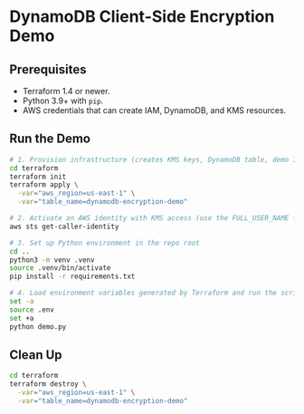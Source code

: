 # DynamoDB Client-Side Encryption Demo

## Prerequisites
- Terraform 1.4 or newer.
- Python 3.9+ with `pip`.
- AWS credentials that can create IAM, DynamoDB, and KMS resources.

## Run the Demo
```bash
# 1. Provision infrastructure (creates KMS keys, DynamoDB table, demo IAM users, and ../.env)
cd terraform
terraform init
terraform apply \
  -var="aws_region=us-east-1" \
  -var="table_name=dynamodb-encryption-demo"

# 2. Activate an AWS identity with KMS access (use the FULL_USER_NAME from the Terraform outputs/.env)
aws sts get-caller-identity

# 3. Set up Python environment in the repo root
cd ..
python3 -m venv .venv
source .venv/bin/activate
pip install -r requirements.txt

# 4. Load environment variables generated by Terraform and run the script
set -a
source .env
set +a
python demo.py
```

## Clean Up
```bash
cd terraform
terraform destroy \
  -var="aws_region=us-east-1" \
  -var="table_name=dynamodb-encryption-demo"
```
